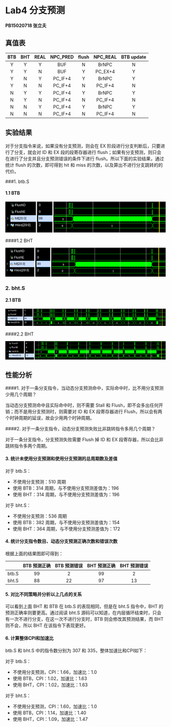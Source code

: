 # Lab4 分支预测

**PB15020718 张立夫**

## 真值表

| BTB  | BHT  | REAL | NPC_PRED | flush | NPC_REAL | BTB update |
| :--: | :--: | :--: | :------: | :---: | :------: | :--------: |
|  Y   |  Y   |  Y   |   BUF    |   N   |  BrNPC   |     N      |
|  Y   |  Y   |  N   |   BUF    |   Y   | PC_EX+4  |     Y      |
|  Y   |  N   |  Y   | PC_IF+4  |   Y   |  BrNPC   |     Y      |
|  Y   |  N   |  N   | PC_IF+4  |   N   | PC_IF+4  |     N      |
|  N   |  Y   |  Y   | PC_IF+4  |   Y   |  BrNPC   |     Y      |
|  N   |  Y   |  N   | PC_IF+4  |   N   | PC_IF+4  |     N      |
|  N   |  N   |  Y   | PC_IF+4  |   Y   |  BrNPC   |     Y      |
|  N   |  N   |  N   | PC_IF+4  |   N   | PC_IF+4  |     N      |

## 实验结果

对于分支指令来说，如果没有分支预测，则会在 EX 阶段进行分支判断后，只要进行了分支，就会对 ID 和 EX 段的段寄存器进行 flush；如果有分支预测，则只会在进行了分支并且分支预测错误的条件下进行 flush。所以下面的实验结果，通过统计 flush 的次数，即可得到 hit 和 miss 的次数，以及算出不进行分支跳转的的代价。

###1. btb.S

#### 1.1 BTB

![image-20190608195031960](img/image-20190608195031960.png)

####1.2 BHT

![image-20190608195210270](img/image-20190608195210270.png)

### 2. bht.S

#### 2.1 BTB

![image-20190608194801212](img/image-20190608194801212.png)

####2.2 BHT

![image-20190608194629712](img/image-20190608194629712.png)

## 性能分析

####1. 对于一条分支指令，当动态分支预测命中，实际命中时，比不用分支预测少用几个周期？

当动态分支预测命中且实际命中时，则不需要 Stall 和 Flush，即不会多出任何开销；而不是用分支预测时，则需要对 ID 和 EX 段寄存器进行 Flush，所以会有两个时钟周期的延误，故会少用两个时钟周期。

####2. 对于一条分支指令，动态分支预测失败比非跳转指令多用几个周期？

对于一条分支指令，分支预测失败需要 Flush 掉 ID 和 EX 段寄存器，所以会比非跳转指令多两个周期。

#### 3. 统计未使⽤分⽀预测和使⽤分⽀预测的总周期数及差值

对于 btb.S：

- 不使用分支预测：510 周期
- 使用 BTB：314 周期，与不使用分支预测差值为：196
- 使用 BHT：314 周期，与不使用分支预测差值为：196

对于 bht.S：

- 不使用分支预测：536 周期
- 使用 BTB：382 周期，与不使用分支预测差值为：154
- 使用 BHT：364 周期，与不使用分支预测差值为：172

#### 4. 统计分⽀指令数⽬、动态分⽀预测正确次数和错误次数

根据上面的结果图即可得到：

|       | BTB 预测正确 | BTB 预测错误 | BHT 预测正确 | BHT 预测错误 |
| :---: | :----------: | :----------: | :----------: | :----------: |
| btb.S |      99      |      2       |      99      |      2       |
| bht.S |      88      |      22      |      97      |      13      |

#### 5. 对⽐不同策略并分析以上⼏点的关系

可以看到上面 BHT 和 BTB 在 btb.S 的表现相同，但是在 bht.S 指令中，BHT 的预测正确率则要更高。通过阅读 bht.S 源码可以知道，在内层循环结束时，只会有一次不进行分支，在这一次不进行分支时，BTB 则会修改其预测结果，而 BHT 则不会，所以 BHT 在该指令下表现更好。

#### 6. 计算整体CPI和加速⽐

btb.S 和 bht.S 中的指令数分别为 307 和 335，整体加速比和CPI如下：

对于 btb.S：

- 不使用分支预测，CPI：1.66，加速比：1.0
- 使用 BTB，CPI：1.02，加速比：1.63
- 使用 BHT，CPI：1.02，加速比：1.63

对于 bht.S：

- 不使用分支预测，CPI：1.60，加速比：1.0
- 使用 BTB，CPI：1.14，加速比：1.40
- 使用 BHT，CPI：1.09，加速比：1.47


